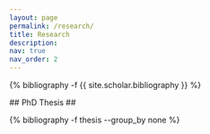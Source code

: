 ```yaml
---
layout: page
permalink: /research/
title: Research
description:
nav: true
nav_order: 2
---
```

<!-- _pages/publications.md -->
<div class="publications">

{% bibliography -f {{ site.scholar.bibliography }} %}

</div>
## PhD Thesis ##
<div class="publications">

 {% bibliography -f thesis --group_by none %}

</div>
